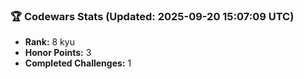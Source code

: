 ### 🏆 Codewars Stats (Updated: 2025-09-20 15:07:09 UTC)

- **Rank:** 8 kyu
- **Honor Points:** 3
- **Completed Challenges:** 1
